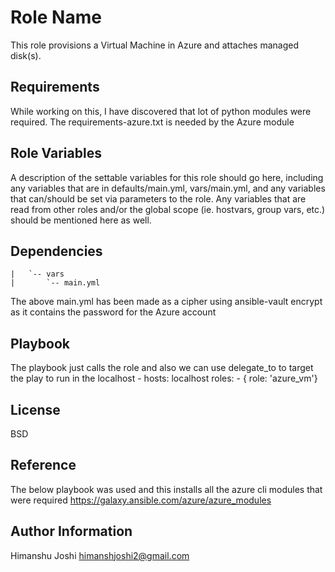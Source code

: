 Role Name
=========

This role provisions a Virtual Machine in Azure and attaches managed disk(s).

Requirements
------------

While working on this, I have discovered that lot of python modules were required. The requirements-azure.txt is needed by the Azure module

Role Variables
--------------

A description of the settable variables for this role should go here, including any variables that are in defaults/main.yml, vars/main.yml, and any variables that can/should be set via parameters to the role. Any variables that are read from other roles and/or the global scope (ie. hostvars, group vars, etc.) should be mentioned here as well.

Dependencies
------------
```
|   `-- vars
|       `-- main.yml
```

The above main.yml has been made as a cipher using ansible-vault encrypt as it contains the password for the Azure account

Playbook
----------------
The playbook just calls the role and also we can use delegate_to to target the play to run in the localhost
    - hosts: localhost
      roles:
         - { role: 'azure_vm'}

License
-------
BSD

Reference
-------
The below playbook was used and this installs all the azure cli modules that were required
https://galaxy.ansible.com/azure/azure_modules


Author Information
------------------
Himanshu Joshi
himanshjoshi2@gmail.com
